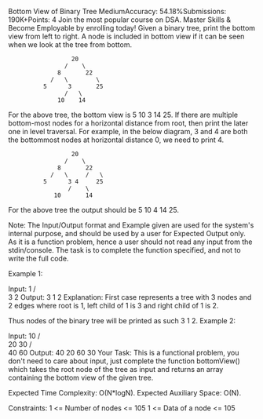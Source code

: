 Bottom View of Binary Tree
MediumAccuracy: 54.18%Submissions: 190K+Points: 4
Join the most popular course on DSA. Master Skills & Become Employable by enrolling today! 
Given a binary tree, print the bottom view from left to right.
A node is included in bottom view if it can be seen when we look at the tree from bottom.

                      20
                    /    \
                  8       22
                /   \        \
              5      3       25
                    /   \      
                  10    14

For the above tree, the bottom view is 5 10 3 14 25.
If there are multiple bottom-most nodes for a horizontal distance from root, then print the later one in level traversal. For example, in the below diagram, 3 and 4 are both the bottommost nodes at horizontal distance 0, we need to print 4.

                      20
                    /    \
                  8       22
                /   \     /   \
              5      3 4     25
                     /    \      
                 10       14

For the above tree the output should be 5 10 4 14 25.

Note: The Input/Output format and Example given are used for the system's internal purpose, and should be used by a user for Expected Output only. As it is a function problem, hence a user should not read any input from the stdin/console. The task is to complete the function specified, and not to write the full code.
 

Example 1:

Input:
       1
     /   \
    3     2
Output: 3 1 2
Explanation:
First case represents a tree with 3 nodes
and 2 edges where root is 1, left child of
1 is 3 and right child of 1 is 2.

Thus nodes of the binary tree will be
printed as such 3 1 2.
Example 2:

Input:
         10
       /    \
      20    30
     /  \
    40   60
Output: 40 20 60 30
Your Task:
This is a functional problem, you don't need to care about input, just complete the function bottomView() which takes the root node of the tree as input and returns an array containing the bottom view of the given tree.

Expected Time Complexity: O(N*logN).
Expected Auxiliary Space: O(N).

Constraints:
1 <= Number of nodes <= 105
1 <= Data of a node <= 105